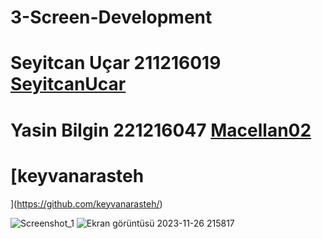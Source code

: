 # 3-Screen-Development
# Seyitcan Uçar 211216019 [SeyitcanUcar](https://github.com/SeyitcanUcar)
# Yasin Bilgin  221216047 [Macellan02](https://github.com/Macellan02)
# [keyvanarasteh
](https://github.com/keyvanarasteh/)


![Screenshot_1](https://github.com/SeyitcanUcar/3-Screen-Development/assets/148945238/9467957f-c7fc-41dd-b3f0-b1b37f7f5773)
![Ekran görüntüsü 2023-11-26 215817](https://github.com/SeyitcanUcar/3-Screen-Development/assets/115784122/5997b48f-0577-4554-a744-85fe12f2d7af)
